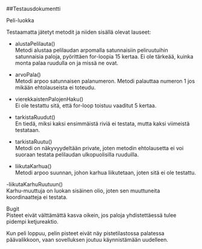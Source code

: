 ##Testausdokumentti

Peli-luokka

Testaamatta jätetyt metodit ja niiden sisällä olevat lauseet:

- alustaPelilauta()</br>
Metodi alustaa pelilaudan arpomalla satunnaisiin peliruutuihin satunnaisia paloja, pyörittäen for-loopia 15 kertaa. Ei ole tärkeää, kuinka monta palaa ruudulla on ja missä ne ovat.

- arvoPala()</br>
Metodi arpoo satunnaisen palanumeron. Metodi palauttaa numeron 1 jos mikään ehtolauseista ei toteudu.

- vierekkaistenPalojenHaku()</br>
Ei ole testattu sitä, että for-loop toistuu vaaditut 5 kertaa.

- tarkistaRuudut()</br>
En tiedä, miksi kaksi ensimmäistä riviä ei testata, mutta kaksi viimeistä testataan.

- tarkistaRuutu()</br>
Metodi on näkyvyydeltään private, joten metodin ehtolausetta ei voi suoraan testata pelilaudan ulkopuolisilla ruuduilla.

- liikutaKarhua()</br>
Metodi arpoo suunnan, johon karhua liikutetaan, joten sitä ei ole testattu.

-liikutaKarhuRuutuun()</br>
Karhu-muuttuja on luokan sisäinen olio, joten sen muuttuneita koordinaatteja ei testata.

Bugit</br>
Pisteet eivät välttämättä kasva oikein, jos paloja yhdistettäessä tulee pidempi ketjureaktio.

Kun peli loppuu, pelin pisteet eivät näy pistetilastossa palatessa päävalikkoon, vaan sovelluksen joutuu käynnistämään uudelleen.
